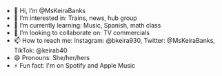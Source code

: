 - 👋 Hi, I’m @MsKeiraBanks
- 👀 I’m interested in: Trains, news, hub group
- 🌱 I’m currently learning: Music, Spanish, math class
- 💞️ I’m looking to collaborate on: TV commercials
- 📫 How to reach me: Instagram: @bkeira930, Twitter: @MsKeiraBanks, TikTok: @keirab40
- 😄 Pronouns: She/her/hers
- ⚡ Fun fact: I'm on Spotify and Apple Music

<!---
MsKeiraBanks/MsKeiraBanks is a ✨ special ✨ repository because its `README.md` (this file) appears on your GitHub profile.
You can click the Preview link to take a look at your changes.
--->
